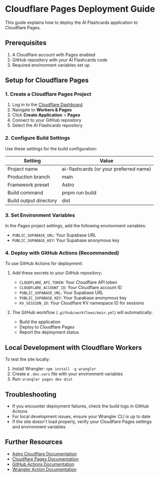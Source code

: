 # Cloudflare Pages Deployment Guide

This guide explains how to deploy the AI Flashcards application to Cloudflare Pages.

## Prerequisites

1. A Cloudflare account with Pages enabled
2. GitHub repository with your AI Flashcards code
3. Required environment variables set up

## Setup for Cloudflare Pages

### 1. Create a Cloudflare Pages Project

1. Log in to the [Cloudflare Dashboard](https://dash.cloudflare.com)
2. Navigate to **Workers & Pages**
3. Click **Create Application** > **Pages**
4. Connect to your GitHub repository
5. Select the AI Flashcards repository

### 2. Configure Build Settings

Use these settings for the build configuration:

| Setting                | Value                                  |
| ---------------------- | -------------------------------------- |
| Project name           | ai-flashcards (or your preferred name) |
| Production branch      | main                                   |
| Framework preset       | Astro                                  |
| Build command          | pnpm run build                         |
| Build output directory | dist                                   |

### 3. Set Environment Variables

In the Pages project settings, add the following environment variables:

- `PUBLIC_SUPABASE_URL`: Your Supabase URL
- `PUBLIC_SUPABASE_KEY`: Your Supabase anonymous key

### 4. Deploy with GitHub Actions (Recommended)

To use GitHub Actions for deployment:

1. Add these secrets to your GitHub repository:

   - `CLOUDFLARE_API_TOKEN`: Your Cloudflare API token
   - `CLOUDFLARE_ACCOUNT_ID`: Your Cloudflare account ID
   - `PUBLIC_SUPABASE_URL`: Your Supabase URL
   - `PUBLIC_SUPABASE_KEY`: Your Supabase anonymous key
   - `KV_SESSION_ID`: Your Cloudflare KV namespace ID for sessions

2. The GitHub workflow (`.github/workflows/main.yml`) will automatically:
   - Build the application
   - Deploy to Cloudflare Pages
   - Report the deployment status

## Local Development with Cloudflare Workers

To test the site locally:

1. Install Wrangler: `npm install -g wrangler`
2. Create a `.dev.vars` file with your environment variables
3. Run: `wrangler pages dev dist`

## Troubleshooting

- If you encounter deployment failures, check the build logs in GitHub Actions
- For local development issues, ensure your Wrangler CLI is up to date
- If the site doesn't load properly, verify your Cloudflare Pages settings and environment variables

## Further Resources

- [Astro Cloudflare Documentation](https://docs.astro.build/en/guides/integrations-guide/cloudflare/)
- [Cloudflare Pages Documentation](https://developers.cloudflare.com/pages)
- [GitHub Actions Documentation](https://docs.github.com/en/actions)
- [Wrangler Action Documentation](https://github.com/cloudflare/wrangler-action)
